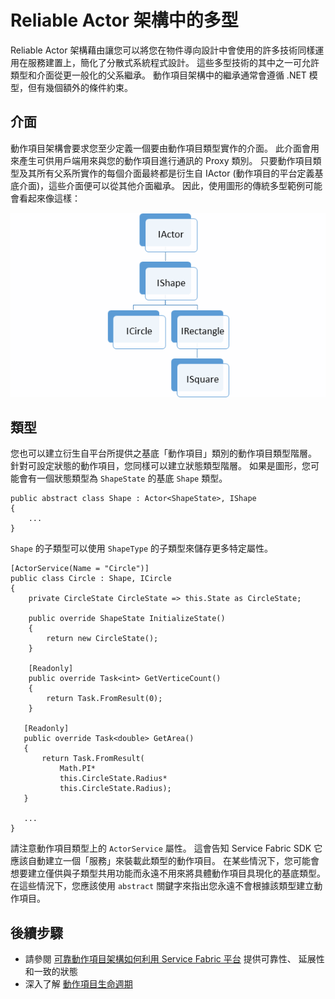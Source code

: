 <properties
   pageTitle="動作項目架構中的多型 | Microsoft Azure"
   description="在 Reliable Actors 架構中建置 .NET 介面和類型的階層，以重複使用功能和 API 定義。"
   services="service-fabric"
   documentationCenter=".net"
   authors="seanmck"
   manager="timlt"
   editor=""/>

<tags
   ms.service="service-fabric"
   ms.devlang="dotnet"
   ms.topic="article"
   ms.tgt_pltfrm="NA"
   ms.workload="NA"
   ms.date="12/01/2015"
   ms.author="seanmck"/>

# Reliable Actor 架構中的多型

Reliable Actor 架構藉由讓您可以將您在物件導向設計中會使用的許多技術同樣運用在服務建置上，簡化了分散式系統程式設計。 這些多型技術的其中之一可允許類型和介面從更一般化的父系繼承。 動作項目架構中的繼承通常會遵循 .NET 模型，但有幾個額外的條件約束。

## 介面

動作項目架構會要求您至少定義一個要由動作項目類型實作的介面。 此介面會用來產生可供用戶端用來與您的動作項目進行通訊的 Proxy 類別。 只要動作項目類型及其所有父系所實作的每個介面最終都是衍生自 IActor (動作項目的平台定義基底介面)，這些介面便可以從其他介面繼承。 因此，使用圖形的傳統多型範例可能會看起來像這樣：

![圖形動作項目的介面階層][shapes-interface-hierarchy]


## 類型

您也可以建立衍生自平台所提供之基底「動作項目」類別的動作項目類型階層。 針對可設定狀態的動作項目，您同樣可以建立狀態類型階層。 如果是圖形，您可能會有一個狀態類型為 `ShapeState` 的基底 `Shape` 類型。

    public abstract class Shape : Actor<ShapeState>, IShape
    {
        ...
    }

`Shape` 的子類型可以使用 `ShapeType` 的子類型來儲存更多特定屬性。

    [ActorService(Name = "Circle")]
    public class Circle : Shape, ICircle
    {
        private CircleState CircleState => this.State as CircleState;

        public override ShapeState InitializeState()
        {
            return new CircleState();
        }

        [Readonly]
        public override Task<int> GetVerticeCount()
        {
            return Task.FromResult(0);
        }

       [Readonly]
       public override Task<double> GetArea()
       {
           return Task.FromResult(
               Math.PI*
               this.CircleState.Radius*
               this.CircleState.Radius);
       }

       ...
    }

請注意動作項目類型上的 `ActorService` 屬性。 這會告知 Service Fabric SDK 它應該自動建立一個「服務」來裝載此類型的動作項目。 在某些情況下，您可能會想要建立僅供與子類型共用功能而永遠不用來將具體動作項目具現化的基底類型。 在這些情況下，您應該使用 `abstract` 關鍵字來指出您永遠不會根據該類型建立動作項目。


## 後續步驟

- 請參閱 [可靠動作項目架構如何利用 Service Fabric 平台](service-fabric-reliable-actors-platform.md) 提供可靠性、 延展性和一致的狀態
- 深入了解 [動作項目生命週期](service-fabric-reliable-actors)

<!-- Image references -->

[shapes-interface-hierarchy]: ./media/service-fabric-reliable-actors-polymorphism/Shapes-Interface-Hierarchy.png


